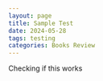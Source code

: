 ```yaml
---
layout: page
title: Sample Test
date: 2024-05-28
tags: testing
categories: Books Review
---
```


Checking if this works